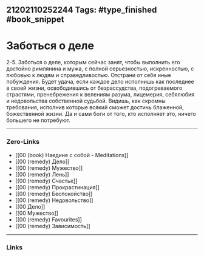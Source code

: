 21202110252244
Tags: #type_finished #book_snippet 
---
# Заботься о деле

 2-5. Заботься о деле, которым сейчас занят, чтобы выполнить его достойно римлянина и мужа, с полной серьезностью, искренностью, с любовью к людям и справедливостью. Отстрани от себя иные побуждения. Будет удача, если каждое дело исполнишь как последнее в своей жизни, освободившись от безрассудства, подогреваемого страстями, пренебрежения к велениям разума, лицемерия, себялюбия и недовольства собственной судьбой. Видишь, как скромны требования, исполнив которые всякий сможет достичь блаженной, божественной жизни. Да и сами боги от того, кто исполняет это, ничего большего не потребуют. 

---
### Zero-Links
 - [[00 (book) Наедине с собой - Meditations]]
 - [[00 (remedy) Дело]]
 - [[00 (remedy) Мужество]]
 - [[00 (remedy) Лень]]
 - [[00 (remedy) Счастье]]
 - [[00 (remedy) Прокрастинация]] 
 - [[00 (remedy) Беспокойство]]
 - [[00 (remedy) Недовольство]]
 - [[00 Дело]]
 - [[00 Мужество]] 
 - [[00 (remedy) Favourites]]
 - [[00 (remedy) Зависимость]]
---
### Links
